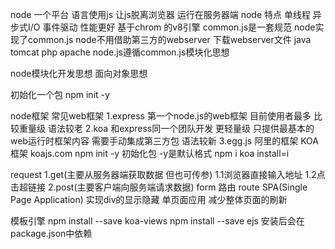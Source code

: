 node 一个平台 语言使用js 让js脱离浏览器 运行在服务器端
node 特点 单线程 异步式I/O 事件驱动
性能更好 基于chrom 的v8引擎
common.js是一套规范
node实现了common.js
node不用借助第三方的webserver 
下载webserver文件
java tomcat
php apache
node.js遵循common.js模块化思想

node模块化开发思想 面向对象思想

初始化一个包
npm init -y 

node框架 常见web框架 
1.express 第一个node.js的web框架 目前使用者最多 比较重量级 语法较老
2.koa 和express同一个团队开发 更轻量级 只提供最基本的web运行时框架内容 需要手动集成第三方包 语法较新
3.egg.js 阿里的框架
KOA框架 koajs.com
npm init -y 初始化包 -y是默认格式
npm i koa  install=i

request
1.get(主要从服务器端获取数据 但也可传参)
    1.1浏览器直接输入地址
    1.2点击超链接
2.post(主要客户端向服务端请求数据)
    form
路由 route SPA(Single Page Application)
实现div的显示隐藏 单页面应用 减少整体页面的刷新

模板引擎
npm install --save koa-views
npm install --save ejs
安装后会在package.json中依赖